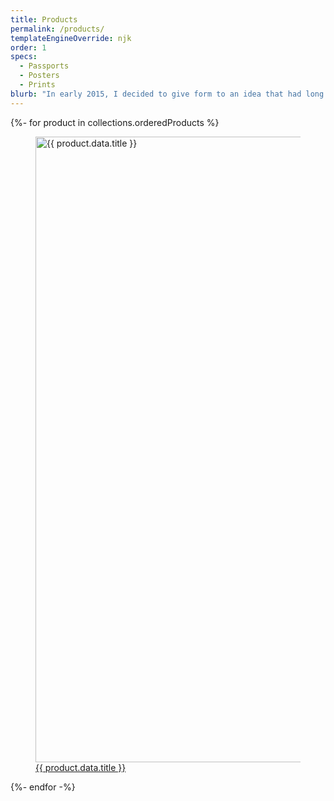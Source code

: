 ```yaml
---
title: Products
permalink: /products/
templateEngineOverride: njk
order: 1
specs:
  - Passports
  - Posters
  - Prints
blurb: "In early 2015, I decided to give form to an idea that had long been simmering: a 'periodic table' of New Hampshire's 4000-foot mountains. It was intended to be a gift for one or two hiking friends. Several years and many print runs later, I'm still humbled by the positive reception. My sister and I continue to dream up products that abide by one simple principle: make things we would've enjoyed as a young hikers."
---
```


<div class="page-section page-section--compact-top">
  <div class="container-fluid container-fluid--maxwidth">
    <div class="row justify-content-center">
      {%- for product in collections.orderedProducts %}
      <div class="col-md-6 col-xl-4 showcase">
        <a href="{{ product.url | url }}" class="showcase__link">
          <figure class="showcase__img">
            <img src="{{ site.cloudinary_url }}/f_auto/t_product_thumb/f_auto/{{ product.fileSlug }}-cover" class="img-fluid" width="1500" height="1001" loading="lazy" alt="{{ product.data.title }}">
            <figcaption class="pt-2 text-left">
              {{ product.data.title }}
            </figcaption>
          </figure>
        </a>
      </div>
      {%- endfor -%}
    </div>
  </div>
</div>
